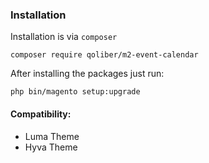 ### Installation

Installation is via `composer`
```
composer require qoliber/m2-event-calendar
```

After installing the packages just run:
```
php bin/magento setup:upgrade
```

#### Compatibility:

* Luma Theme
* Hyva Theme
